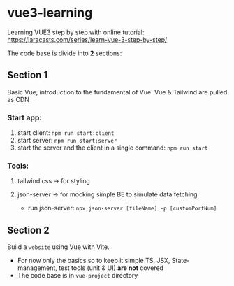 # vue3-learning

Learning VUE3 step by step with online tutorial: https://laracasts.com/series/learn-vue-3-step-by-step/

The code base is divide into **2** sections:

## Section 1

Basic Vue, introduction to the fundamental of Vue. Vue & Tailwind are pulled as CDN

### Start app:

1. start client: `npm run start:client`
2. start server: `npm run start:server`
3. start the server and the client in a single command: `npm run start`

### Tools:

1. tailwind.css -> for styling
2. json-server -> for mocking simple BE to simulate data fetching

   - run json-server: `npx json-server [fileName] -p [customPortNum]`

## Section 2

Build a `website` using Vue with Vite.

- For now only the basics so to keep it simple TS, JSX, State-management, test tools (unit & UI) **are not** covered
- The code base is in `vue-project` directory
